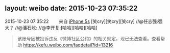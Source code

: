 layout: weibo
date: 2015-10-23 07:35:22
---
2015-10-23 07:35:22  &nbsp;&nbsp;&nbsp;&nbsp;&nbsp;&nbsp; 来自 <a href="sinaweibo://customweibosource" rel="nofollow">iPhone 5s</a>
[笑cry][笑cry][笑cry] //@任志强:强大？ //@潘石屹: //@李开复:[哈哈][哈哈][哈哈]
>  该账号因被投诉违反《微博社区公约》的相关规定，现已无法查看。查看帮助 https://kefu.weibo.com/faqdetail?id=13216
